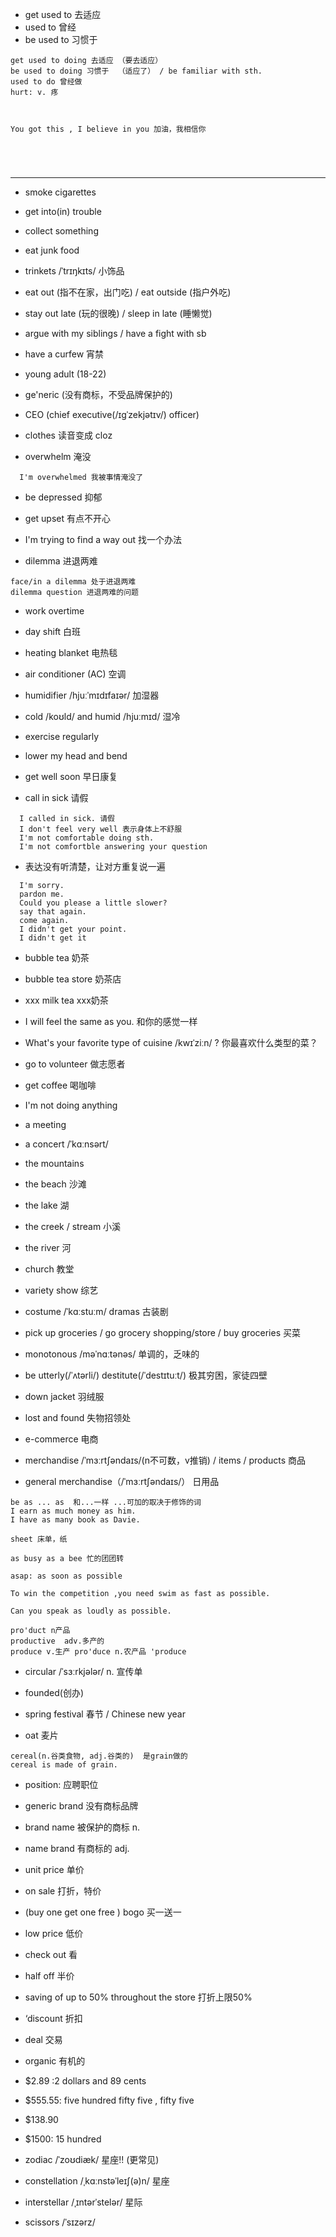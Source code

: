 - get used to 去适应
- used to 曾经
- be used to 习惯于
```
get used to doing 去适应 （要去适应）
be used to doing 习惯于  （适应了） / be familiar with sth.
used to do 曾经做
hurt: v. 疼



You got this , I believe in you 加油，我相信你





```
- - -
- smoke cigarettes
- get into(in) trouble
- collect something
- eat junk food
- trinkets /ˈtrɪŋkɪts/ 小饰品
- eat out (指不在家，出门吃) / eat outside (指户外吃)
- stay out late (玩的很晚) / sleep in late (睡懒觉)
- argue with my siblings / have a fight with sb
- have a curfew 宵禁
- young adult (18-22)
- ge'neric (没有商标，不受品牌保护的)
- CEO (chief executive(/ɪɡˈzekjətɪv/) officer)
- clothes 读音变成 cloz

- overwhelm 淹没
```
  I'm overwhelmed 我被事情淹没了
```


- be depressed 抑郁
- get upset 有点不开心
- I'm trying to find a way out 找一个办法

- dilemma 进退两难
```
face/in a dilemma 处于进退两难
dilemma question 进退两难的问题
```

- work overtime
- day shift 白班



- heating blanket 电热毯
- air conditioner (AC) 空调
- humidifier /hjuːˈmɪdɪfaɪər/ 加湿器
- cold /koʊld/ and humid /hjuːmɪd/ 湿冷

- exercise regularly
- lower my head and bend
- get well soon 早日康复
- call in sick 请假
```
  I called in sick. 请假
  I don't feel very well 表示身体上不舒服
  I'm not comfortable doing sth.
  I'm not comfortble answering your question
```

- 表达没有听清楚，让对方重复说一遍
```
  I'm sorry.
  pardon me.
  Could you please a little slower?
  say that again.
  come again.
  I didn't get your point.
  I didn't get it
```


- bubble tea 奶茶
- bubble tea store 奶茶店
- xxx milk tea   xxx奶茶

- I will feel the same as you. 和你的感觉一样
- What's your favorite type of cuisine /kwɪˈziːn/ ? 你最喜欢什么类型的菜？
- go to volunteer 做志愿者
- get coffee 喝咖啡
- I'm not doing anything
- a meeting
- a concert /ˈkɑːnsərt/
- the mountains
- the beach 沙滩
- the lake 湖
- the creek / stream 小溪
- the river 河
- church 教堂

- variety show 综艺
- costume /ˈkɑːstuːm/ dramas 古装剧
- pick up groceries / go grocery shopping/store  / buy groceries 买菜 

- monotonous /məˈnɑːtənəs/ 单调的，乏味的
- be utterly(/ˈʌtərli/) destitute(/ˈdestɪtuːt/) 极其穷困，家徒四壁

- down jacket 羽绒服

- lost and found 失物招领处 
- e-commerce 电商
- merchandise /ˈmɜːrtʃəndaɪs/(n不可数，v推销) / items / products 商品
- general merchandise（/ˈmɜːrtʃəndaɪs/） 日用品

```
be as ... as  和...一样 ...可加的取决于修饰的词
I earn as much money as him.
I have as many book as Davie.

sheet 床单，纸

as busy as a bee 忙的团团转

asap: as soon as possible

To win the competition ,you need swim as fast as possible.

Can you speak as loudly as possible.
```

```
pro'duct n产品
productive  adv.多产的
produce v.生产 pro'duce n.农产品 'produce
```

- circular   /ˈsɜːrkjələr/  n. 宣传单

- founded(创办)

- spring festival 春节 / Chinese new year
- oat 麦片
```
cereal(n.谷类食物, adj.谷类的)  是grain做的
cereal is made of grain.
```

- position: 应聘职位
- generic brand 没有商标品牌
- brand name 被保护的商标 n.
- name brand 有商标的 adj.
- unit price 单价
- on sale 打折，特价
- (buy one get one free ) bogo 买一送一
- low price 低价
- check out 看
- half off 半价
- saving of up to 50% throughout the store 打折上限50%
- ‘discount 折扣
- deal 交易
- organic 有机的
- $2.89 :2 dollars and 89 cents

- $555.55:  five hundred fifty five , fifty five
- $138.90
- $1500: 15 hundred


- zodiac /ˈzoʊdiæk/ 星座!! (更常见)
- constellation /ˌkɑːnstəˈleɪʃ(ə)n/ 星座
- interstellar /ˌɪntərˈstelər/ 星际


- scissors  /ˈsɪzərz/